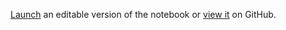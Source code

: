 [Launch](https://mybinder.org/v2/gh/casca/covid19-notebook/master?filepath=charts.ipynb) an editable version of the notebook or [view it](charts.ipynb) on GitHub.

